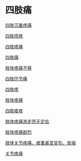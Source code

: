 # 四肢痛[四肢沉重疼痛](https://www.gmzyjc.com/search/result?wd=四肢沉重疼痛)[四肢烦疼](https://www.gmzyjc.com/search/result?wd=四肢烦疼)[四肢疼痛](https://www.gmzyjc.com/search/result?wd=四肢疼痛)[四肢痛](https://www.gmzyjc.com/search/result?wd=四肢痛)[肢体疼痛不移	](https://www.gmzyjc.com/search/result?wd=肢体疼痛不移	)[四肢历节痛](https://www.gmzyjc.com/search/result?wd=四肢历节痛)[四肢疼](https://www.gmzyjc.com/search/result?wd=四肢疼)[肢体疼痛](https://www.gmzyjc.com/search/result?wd=肢体疼痛)[四肢痠疼](https://www.gmzyjc.com/search/result?wd=四肢痠疼)[肢体疼痛游走而无定处	](https://www.gmzyjc.com/search/result?wd=肢体疼痛游走而无定处	)[肢体疼痛剧烈	](https://www.gmzyjc.com/search/result?wd=肢体疼痛剧烈	)[肢体关节疼痛、痠重甚至变形、挛缩](https://www.gmzyjc.com/search/result?wd=肢体关节疼痛、痠重甚至变形、挛缩)[关节疼痛](https://www.gmzyjc.com/search/result?wd=关节疼痛)